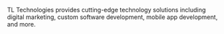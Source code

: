 TL Technologies provides cutting-edge technology solutions including digital marketing, custom software development, mobile app development, and more.